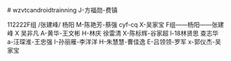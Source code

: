 
﻿# wzvtcandroidtrainning
J-方福勋-费镇

112222F组 /张建峰/ 杨阳
M-陈艳芳-蔡强 cyf-cq
X-吴家宝
F组——杨阳——张建峰
X 吴非凡
A-黄华-王文彬
H-林庆 徐雷清
X-陈标辉-谷家超
l-18林贤思
 查志华
a-汪琛淮-王忠强
I-孙丽雁-李洋洋
H-朱慧慧-曹佳逸
E-吕领领-罗军
x-郭仪杰-吴家宝

